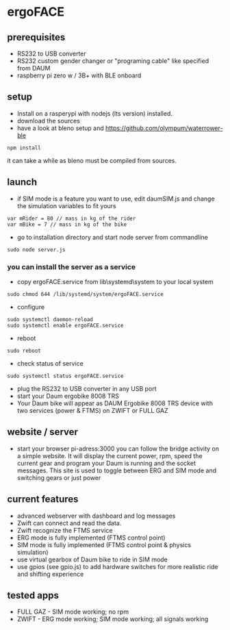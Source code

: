 # ergoFACE

## prerequisites
* RS232 to USB converter
* RS232 custom gender changer or "programing cable" like specified from DAUM
* raspberry pi zero w / 3B+ with BLE onboard

## setup
* Install on a rasperypi with nodejs (lts version) installed.
* download the sources
* have a look at bleno setup and https://github.com/olympum/waterrower-ble

```
npm install
```

it can take a while as bleno must be compiled from sources.

## launch
* if SIM mode is a feature you want to use, edit daumSIM.js and change the simulation variables to fit yours
```
var mRider = 80 // mass in kg of the rider
var mBike = 7 // mass in kg of the bike
```

* go to installation directory and start node server from commandline
```
sudo node server.js
```
### you can install the server as a service

* copy ergoFACE.service from lib\systemd\system to your local system
```shell
sudo chmod 644 /lib/systemd/system/ergoFACE.service
```
* configure
```shell
sudo systemctl daemon-reload
sudo systemctl enable ergoFACE.service
```
* reboot
```shell
sudo reboot
```
* check status of service
```shell
sudo systemctl status ergoFACE.service
```

* plug the RS232 to USB converter in any USB port
* start your Daum ergobike 8008 TRS
* Your Daum bike will appear as DAUM Ergobike 8008 TRS device with two services (power & FTMS) on ZWIFT or FULL GAZ

## website / server
* start your browser pi-adress:3000
you can follow the bridge activity on a simple website.
It will display the current power, rpm, speed
the current gear and program your Daum is running and the socket messages.
This site is used to toggle between ERG and SIM mode and switching gears or just power


## current features
* advanced webserver with dashboard and log messages
* Zwift can connect and read the data.
* Zwift recognize the FTMS service
* ERG mode is fully implemented (FTMS control point)
* SIM mode is fully implemented (FTMS control point & physics simulation)
* use virtual gearbox of Daum bike to ride in SIM mode
* use gpios (see gpio.js) to add hardware switches for more realistic ride and shifting experience

## tested apps
* FULL GAZ - SIM mode working; no rpm
* ZWIFT - ERG mode working; SIM mode working; all signals working
